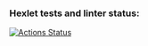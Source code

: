 ### Hexlet tests and linter status:
[![Actions Status](https://github.com/Polina2603/frontend-project-12/workflows/hexlet-check/badge.svg)](https://github.com/Polina2603/frontend-project-12/actions)